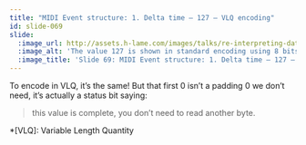 ```yaml
---
title: "MIDI Event structure: 1. Delta time – 127 – VLQ encoding"
id: slide-069
slide:
  :image_url: http://assets.h-lame.com/images/talks/re-interpreting-data/rubyconf-2023/slides/041-stage-04.png
  :image_alt: 'The value 127 is shown in standard encoding using 8 bits: 0 1 1 1 1 1 1 1 and in VLQ encoding using 8 bits: 0 1 1 1 1 1 1 1 – the first 0 is highlighted to indicate it is different between the two encodings; text: 1. Delta time; Variable Length Quantity (VLQ) Encoding; 1 byte = 8 bits = 1 bit status + 7 bits value; 127; 01111111; 01111111; Value; Bit encoding; VLQ encoding'
  :image_title: 'Slide 69: MIDI Event structure: 1. Delta time – 127 – VLQ encoding'
---
```

To encode in VLQ, it’s the same!  But that first 0 isn’t a padding 0 we don’t need, it’s actually a status bit saying:

> this value is complete, you don’t need to read another byte.

*[VLQ]: Variable Length Quantity
